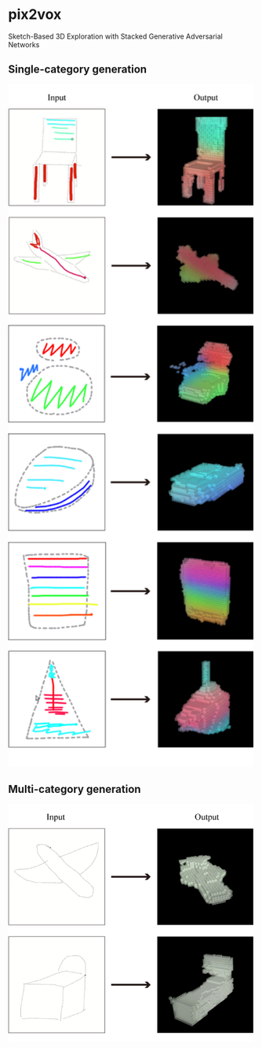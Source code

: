 # pix2vox
Sketch-Based 3D Exploration with Stacked Generative Adversarial Networks

## Single-category generation

<img src="img/single-category-generation.png" width="500">

## Multi-category generation

<img src="img/multi-category-generation.png" width="500">
